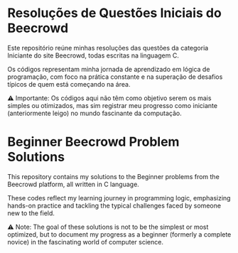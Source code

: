 # Resoluções de Questões Iniciais do Beecrowd
Este repositório reúne minhas resoluções das questões da categoria Iniciante do site Beecrowd, todas escritas na linguagem C.

Os códigos representam minha jornada de aprendizado em lógica de programação, com foco na prática constante e na superação de desafios típicos de quem está começando na área.

⚠️ Importante: Os códigos aqui não têm como objetivo serem os mais simples ou otimizados, mas sim registrar meu progresso como iniciante (anteriormente leigo) no mundo fascinante da computação.

# Beginner Beecrowd Problem Solutions
This repository contains my solutions to the Beginner problems from the Beecrowd platform, all written in C language.

These codes reflect my learning journey in programming logic, emphasizing hands-on practice and tackling the typical challenges faced by someone new to the field.

⚠️ Note: The goal of these solutions is not to be the simplest or most optimized, but to document my progress as a beginner (formerly a complete novice) in the fascinating world of computer science.


